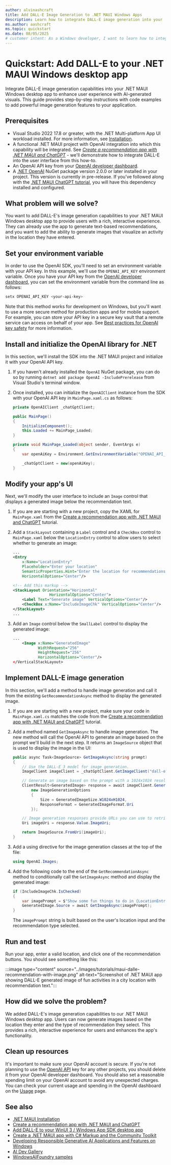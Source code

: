 ```yaml
---
author: alvinashcraft
title: Add DALL-E Image Generation to .NET MAUI Windows Apps
description: Learn how to integrate DALL-E image generation into your .NET MAUI Windows desktop app. Step-by-step guide with code examples. Enhance your app with AI-generated images today.
ms.author: aashcraft
ms.topic: quickstart
ms.date: 08/05/2025
# customer intent: As a Windows developer, I want to learn how to integrate DALL-E image generation into my .NET MAUI app so that I can enhance the user experience with AI-generated images.
---
```


# Quickstart: Add DALL-E to your .NET MAUI Windows desktop app

Integrate DALL-E image generation capabilities into your .NET MAUI Windows desktop app to enhance user experience with AI-generated visuals. This guide provides step-by-step instructions with code examples to add powerful image generation features to your application.

## Prerequisites

- Visual Studio 2022 17.8 or greater, with the .NET Multi-platform App UI workload installed. For more information, see [Installation](/dotnet/maui/get-started/installation).
- A functional .NET MAUI project with OpenAI integration into which this capability will be integrated. See *[Create a recommendation app with .NET MAUI and ChatGPT](tutorial-maui-ai.md)* - we'll demonstrate how to integrate DALL-E into the user interface from this how-to.
- An OpenAI API key from your [OpenAI developer dashboard](https://platform.openai.com/api-keys).
- A [.NET OpenAI](https://www.nuget.org/packages/OpenAI/) NuGet package version 2.0.0 or later installed in your project. This version is currently in pre-release. If you've followed along with the [.NET MAUI ChatGPT tutorial](tutorial-maui-ai.md), you will have this dependency installed and configured.

## What problem will we solve?

You want to add DALL-E's image generation capabilities to your .NET MAUI Windows desktop app to provide users with a rich, interactive experience. They can already use the app to generate text-based recommendations, and you want to add the ability to generate images that visualize an activity in the location they have entered.

## Set your environment variable

In order to use the OpenAI SDK, you'll need to set an environment variable with your API key. In this example, we'll use the `OPENAI_API_KEY` environment variable. Once you have your API key from the [OpenAI developer dashboard](https://platform.openai.com/api-keys), you can set the environment variable from the command line as follows:

```powershell
setx OPENAI_API_KEY <your-api-key>
```

Note that this method works for development on Windows, but you'll want to use a more secure method for production apps and for mobile support. For example, you can store your API key in a secure key vault that a remote service can access on behalf of your app. See [Best practices for OpenAI key safety](https://help.openai.com/articles/5112595-best-practices-for-api-key-safety) for more information.

## Install and initialize the OpenAI library for .NET

In this section, we'll install the SDK into the .NET MAUI project and initialize it with your OpenAI API key.

1. If you haven't already installed the `OpenAI` NuGet package, you can do so by running `dotnet add package OpenAI -IncludePrerelease` from Visual Studio's terminal window.

1. Once installed, you can initialize the `OpenAIClient` instance from the SDK with your OpenAI API key in `MainPage.xaml.cs` as follows:

    ```csharp
    private OpenAIClient _chatGptClient;
    
    public MainPage()
    {
        InitializeComponent();
        this.Loaded += MainPage_Loaded;
    }
    
    private void MainPage_Loaded(object sender, EventArgs e)
    {
        var openAiKey = Environment.GetEnvironmentVariable("OPENAI_API_KEY");

        _chatGptClient = new(openAiKey);
    }
    ```

## Modify your app's UI

Next, we'll modify the user interface to include an `Image` control that displays a generated image below the recommendation text.

1. If you are are starting with a new project, copy the XAML for `MainPage.xaml` from the [Create a recommendation app with .NET MAUI and ChatGPT](tutorial-maui-ai.md) tutorial.

1. Add a `StackLayout` containing a `Label` control and a  `CheckBox` control to `MainPage.xaml` below the `LocationEntry` control to allow users to select whether to generate an image:

    ```xml
    ...
    <Entry
        x:Name="LocationEntry"
        Placeholder="Enter your location"
        SemanticProperties.Hint="Enter the location for recommendations"
        HorizontalOptions="Center"/>
    
    <!-- Add this markup -->
    <StackLayout Orientation="Horizontal"
                    HorizontalOptions="Center">
        <Label Text="Generate image" VerticalOptions="Center"/>
        <CheckBox x:Name="IncludeImageChk" VerticalOptions="Center"/>
    </StackLayout>
    ...
    ```

1. Add an `Image` control below the `SmallLabel` control to display the generated image:

    ```xml
    ...
        <Image x:Name="GeneratedImage"
               WidthRequest="256"
               HeightRequest="256"
               HorizontalOptions="Center"/>
    </VerticalStackLayout>
    ```

## Implement DALL-E image generation

In this section, we'll add a method to handle image generation and call it from the existing `GetRecommendationAsync` method to display the generated image.

1. If you are are starting with a new project, make sure your code in `MainPage.xaml.cs` matches the code from the [Create a recommendation app with .NET MAUI and ChatGPT](tutorial-maui-ai.md) tutorial.

1. Add a method named `GetImageAsync` to handle image generation. The new method will call the OpenAI API to generate an image based on the prompt we'll build in the next step. It returns an `ImageSource` object that is used to display the image in the UI:

    ```csharp
    public async Task<ImageSource> GetImageAsync(string prompt)
    {
        // Use the DALL-E 3 model for image generation.
        ImageClient imageClient = _chatGptClient.GetImageClient("dall-e-3");

        // Generate an image based on the prompt with a 1024x1024 resolution, the default for DALL-E 3.
        ClientResult<GeneratedImage> response = await imageClient.GenerateImageAsync(prompt, 
            new ImageGenerationOptions
            {
                Size = GeneratedImageSize.W1024xH1024,
                ResponseFormat = GeneratedImageFormat.Uri
            });

        // Image generation responses provide URLs you can use to retrieve requested image(s).
        Uri imageUri = response.Value.ImageUri;

        return ImageSource.FromUri(imageUri);
    }
    ```

1. Add a using directive for the image generation classes at the top of the file:

    ```csharp
    using OpenAI.Images;
    ```

1. Add the following code to the end of the `GetRecommendationAsync` method to conditionally call the `GetImageAsync` method and display the generated image:

    ```csharp
    if (IncludeImageChk.IsChecked)
    {
        var imagePrompt = $"Show some fun things to do in {LocationEntry.Text} when visiting a {recommendationType}.";
        GeneratedImage.Source = await GetImageAsync(imagePrompt);
    }
    ```

    The `imagePrompt` string is built based on the user's location input and the recommendation type selected.

## Run and test

Run your app, enter a valid location, and click one of the recommendation buttons. You should see something like this:

:::image type="content" source="../images/tutorials/maui-dalle-recommendation-with-image.png" alt-text="Screenshot of .NET MAUI app showing DALL-E generated image of fun activities in a city location with recommendation text.":::

## How did we solve the problem?

We added DALL-E's image generation capabilities to our .NET MAUI Windows desktop app. Users can now generate images based on the location they enter and the type of recommendation they select. This provides a rich, interactive experience for users and enhances the app's functionality.

## Clean up resources

It's important to make sure your OpenAI account is secure. If you're not planning to use the [OpenAI API](https://platform.openai.com/api-keys) key for any other projects, you should delete it from your OpenAI developer dashboard. You should also set a reasonable spending limit on your OpenAI account to avoid any unexpected charges. You can check your current usage and spending in the OpenAI dashboard on the [Usage](https://platform.openai.com/usage) page.

## See also

- [.NET MAUI Installation](/dotnet/maui/get-started/installation)
- [Create a recommendation app with .NET MAUI and ChatGPT](tutorial-maui-ai.md)
- [Add DALL-E to your WinUI 3 / Windows App SDK desktop app](/windows/apps/how-tos/dall-e-winui3)
- [Create a .NET MAUI app with C# Markup and the Community Toolkit](/windows/apps/windows-dotnet-maui/tutorial-csharp-ui-maui-toolkit)
- [Developing Responsible Generative AI Applications and Features on Windows](../rai.md)
- [AI Dev Gallery](https://github.com/microsoft/ai-dev-gallery/)
- [WindowsAIFoundry samples](https://github.com/microsoft/WindowsAppSDK-Samples/tree/release/experimental/Samples/WindowsAIFoundry)
